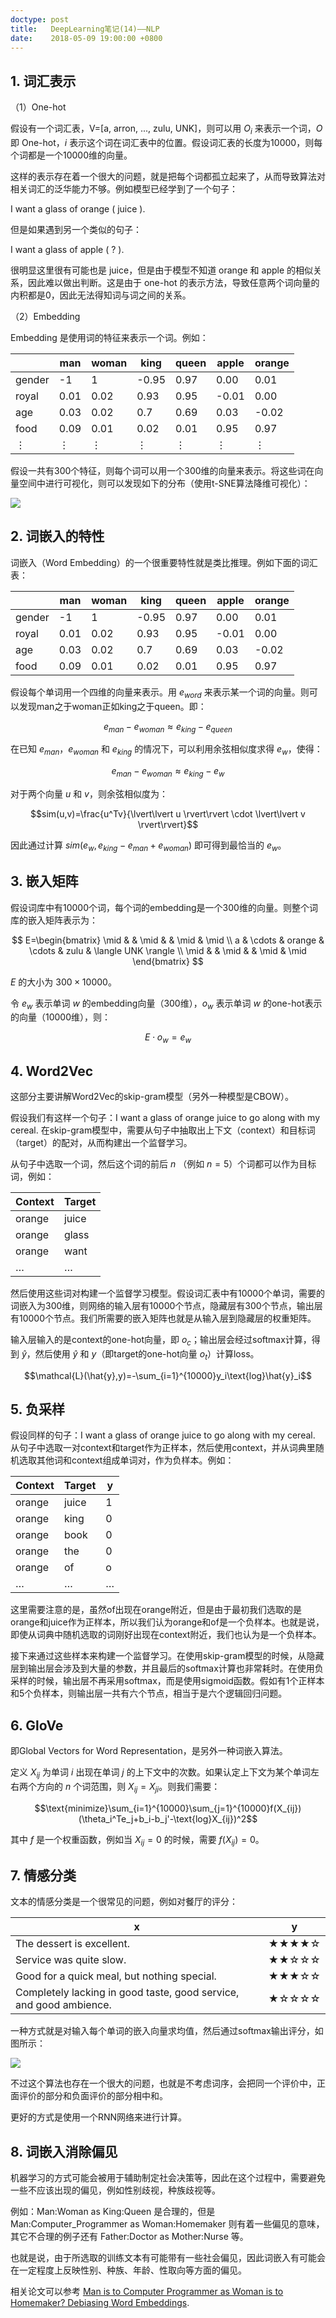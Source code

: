 ```yaml
---
doctype: post
title:   DeepLearning笔记(14)——NLP
date:    2018-05-09 19:00:00 +0800
---
```


## 1. 词汇表示

（1）One-hot

假设有一个词汇表，V=[a, arron, ..., zulu, UNK]，则可以用 $O_i$ 来表示一个词，$O$ 即 One-hot，$i$ 表示这个词在词汇表中的位置。假设词汇表的长度为10000，则每个词都是一个10000维的向量。

这样的表示存在着一个很大的问题，就是把每个词都孤立起来了，从而导致算法对相关词汇的泛华能力不够。例如模型已经学到了一个句子：

I want a glass of orange ( juice ).

但是如果遇到另一个类似的句子：

I want a glass of apple ( ? ).

很明显这里很有可能也是 juice，但是由于模型不知道 orange 和 apple 的相似关系，因此难以做出判断。这是由于 one-hot 的表示方法，导致任意两个词向量的内积都是0，因此无法得知词与词之间的关系。

（2）Embedding

Embedding 是使用词的特征来表示一个词。例如：

<table>
    <thead>
        <tr>
            <th></th>
            <th>man</th>
            <th>woman</th>
            <th>king</th>
            <th>queen</th>
            <th>apple</th>
            <th>orange</th>
        </tr>
    </thead>
    <tbody>
        <tr>
            <td>gender</td>
            <td>-1</td>
            <td>1</td>
            <td>-0.95</td>
            <td>0.97</td>
            <td>0.00</td>
            <td>0.01</td>
        </tr>
        <tr>
            <td>royal</td>
            <td>0.01</td>
            <td>0.02</td>
            <td>0.93</td>
            <td>0.95</td>
            <td>-0.01</td>
            <td>0.00</td>
        </tr>
        <tr>
            <td>age</td>
            <td>0.03</td>
            <td>0.02</td>
            <td>0.7</td>
            <td>0.69</td>
            <td>0.03</td>
            <td>-0.02</td>
        </tr>
        <tr>
            <td>food</td>
            <td>0.09</td>
            <td>0.01</td>
            <td>0.02</td>
            <td>0.01</td>
            <td>0.95</td>
            <td>0.97</td>
        </tr>
        <tr>
            <td>⋮</td>
            <td>⋮</td>
            <td>⋮</td>
            <td>⋮</td>
            <td>⋮</td>
            <td>⋮</td>
            <td>⋮</td>
        </tr>
    </tbody>
</table>

假设一共有300个特征，则每个词可以用一个300维的向量来表示。将这些词在向量空间中进行可视化，则可以发现如下的分布（使用t-SNE算法降维可视化）：

![](./img/2018/05/09/14-1.png)

## 2. 词嵌入的特性

词嵌入（Word Embedding）的一个很重要特性就是类比推理。例如下面的词汇表：

<table>
    <thead>
        <tr>
            <th></th>
            <th>man</th>
            <th>woman</th>
            <th>king</th>
            <th>queen</th>
            <th>apple</th>
            <th>orange</th>
        </tr>
    </thead>
    <tbody>
        <tr>
            <td>gender</td>
            <td>-1</td>
            <td>1</td>
            <td>-0.95</td>
            <td>0.97</td>
            <td>0.00</td>
            <td>0.01</td>
        </tr>
        <tr>
            <td>royal</td>
            <td>0.01</td>
            <td>0.02</td>
            <td>0.93</td>
            <td>0.95</td>
            <td>-0.01</td>
            <td>0.00</td>
        </tr>
        <tr>
            <td>age</td>
            <td>0.03</td>
            <td>0.02</td>
            <td>0.7</td>
            <td>0.69</td>
            <td>0.03</td>
            <td>-0.02</td>
        </tr>
        <tr>
            <td>food</td>
            <td>0.09</td>
            <td>0.01</td>
            <td>0.02</td>
            <td>0.01</td>
            <td>0.95</td>
            <td>0.97</td>
        </tr>
    </tbody>
</table>

假设每个单词用一个四维的向量来表示。用 $e_{word}$ 来表示某一个词的向量。则可以发现man之于woman正如king之于queen。即：

$$e_{man}-e_{woman} \approx e_{king}-e_{queen}$$

在已知 $e_{man}$，$e_{woman}$ 和 $e_{king}$ 的情况下，可以利用余弦相似度求得 $e_w$，使得：

$$e_{man}-e_{woman} \approx e_{king}-e_w$$

对于两个向量 $u$ 和 $v$，则余弦相似度为：

$$sim(u,v)=\frac{u^Tv}{\lvert\lvert u \rvert\rvert \cdot \lvert\lvert v \rvert\rvert}$$

因此通过计算 $sim(e_w,e_{king}-e_{man}+e_{woman})$ 即可得到最恰当的 $e_w$。

## 3. 嵌入矩阵

假设词库中有10000个词，每个词的embedding是一个300维的向量。则整个词库的嵌入矩阵表示为：

$$
E=\begin{bmatrix}
\mid & & \mid & & \mid & \mid \\
a & \cdots & orange & \cdots & zulu & \langle UNK \rangle \\
\mid & & \mid & & \mid & \mid
\end{bmatrix}
$$

$E$ 的大小为 $300\times10000$。

令 $e_w$ 表示单词 $w$ 的embedding向量（300维），$o_w$ 表示单词 $w$ 的one-hot表示的向量（10000维），则：

$$E \cdot o_w=e_w$$

## 4. Word2Vec

这部分主要讲解Word2Vec的skip-gram模型（另外一种模型是CBOW）。

假设我们有这样一个句子：I want a glass of orange juice to go along with my cereal. 在skip-gram模型中，需要从句子中抽取出上下文（context）和目标词（target）的配对，从而构建出一个监督学习。

从句子中选取一个词，然后这个词的前后 $n$ （例如 $n=5$）个词都可以作为目标词，例如：

<table>
	<thead>
		<tr>
			<th>Context</th>
			<th>Target</th>
		</tr>
	</thead>
	<tbody>
		<tr>
			<td>orange</td>
			<td>juice</td>
		</tr>
		<tr>
			<td>orange</td>
			<td>glass</td>
		</tr>
		<tr>
			<td>orange</td>
			<td>want</td>
		</tr>
		<tr>
			<td>…</td>
			<td>…</td>
		</tr>
	</tbody>
</table>

然后使用这些词对构建一个监督学习模型。假设词汇表中有10000个单词，需要的词嵌入为300维，则网络的输入层有10000个节点，隐藏层有300个节点，输出层有10000个节点。我们所需要的嵌入矩阵也就是从输入层到隐藏层的权重矩阵。

输入层输入的是context的one-hot向量，即 $o_c$；输出层会经过softmax计算，得到 $\hat{y}$，然后使用 $\hat{y}$ 和 $y$（即target的one-hot向量 $o_t$）计算loss。

$$\mathcal{L}(\hat{y},y)=-\sum_{i=1}^{10000}y_i\text{log}\hat{y}_i$$

## 5. 负采样

假设同样的句子：I want a glass of orange juice to go along with my cereal. 从句子中选取一对context和target作为正样本，然后使用context，并从词典里随机选取其他词和context组成单词对，作为负样本。例如：

<table>
	<thead>
		<tr>
			<th>Context</th>
			<th>Target</th>
			<th>y</th>
		</tr>
	</thead>
	<tbody>
		<tr>
			<td>orange</td>
			<td>juice</td>
			<td>1</td>
		</tr>
		<tr>
			<td>orange</td>
			<td>king</td>
			<td>0</td>
		</tr>
		<tr>
			<td>orange</td>
			<td>book</td>
			<td>0</td>
		</tr>
		<tr>
			<td>orange</td>
			<td>the</td>
			<td>0</td>
		</tr>
		<tr>
			<td>orange</td>
			<td>of</td>
			<td>o</td>
		</tr>
		<tr>
			<td>…</td>
			<td>…</td>
			<td>…</td>
		</tr>
	</tbody>
</table>

这里需要注意的是，虽然of出现在orange附近，但是由于最初我们选取的是orange和juice作为正样本，所以我们认为orange和of是一个负样本。也就是说，即使从词典中随机选取的词刚好出现在context附近，我们也认为是一个负样本。

接下来通过这些样本来构建一个监督学习。在使用skip-gram模型的时候，从隐藏层到输出层会涉及到大量的参数，并且最后的softmax计算也非常耗时。在使用负采样的时候，输出层不再采用softmax，而是使用sigmoid函数。假如有1个正样本和5个负样本，则输出层一共有六个节点，相当于是六个逻辑回归问题。

## 6. GloVe

即Global Vectors for Word Representation，是另外一种词嵌入算法。

定义 $X_{ij}$ 为单词 $i$ 出现在单词 $j$ 的上下文中的次数。如果认定上下文为某个单词左右两个方向的 $n$ 个词范围，则 $X_{ij}=X_{ji}$。则我们需要：

$$\text{minimize}\sum_{i=1}^{10000}\sum_{j=1}^{10000}f(X_{ij})(\theta_i^Te_j+b_i-b_j'-\text{log}X_{ij})^2$$

其中 $f$ 是一个权重函数，例如当 $X_{ij}=0$ 的时候，需要 $f(X_{ij})=0$。

## 7. 情感分类

文本的情感分类是一个很常见的问题，例如对餐厅的评分：

<table>
	<thead>
		<tr>
			<th>x</th>
			<th>y</th>
		</tr>
	</thead>
	<tbody>
		<tr>
			<td>The dessert is excellent.</td>
			<td>★★★★☆</td>
		</tr>
		<tr>
			<td>Service was quite slow.</td>
			<td>★★☆☆☆</td>
		</tr>
		<tr>
			<td>Good for a quick meal, but nothing special.</td>
			<td>★★★☆☆</td>
		</tr>
		<tr>
			<td>Completely lacking in good taste, good service, and good ambience.</td>
			<td>★☆☆☆☆</td>
		</tr>
	</tbody>
</table>

一种方式就是对输入每个单词的嵌入向量求均值，然后通过softmax输出评分，如图所示：

![](./img/2018/05/09/14-2.png)

不过这个算法也存在一个很大的问题，也就是不考虑词序，会把同一个评价中，正面评价的部分和负面评价的部分相中和。

更好的方式是使用一个RNN网络来进行计算。

## 8. 词嵌入消除偏见

机器学习的方式可能会被用于辅助制定社会决策等，因此在这个过程中，需要避免一些不应该出现的偏见，例如性别歧视，种族歧视等。

例如：Man:Woman as King:Queen 是合理的，但是 Man:Computer_Programmer as Woman:Homemaker 则有着一些偏见的意味，其它不合理的例子还有 Father:Doctor as Mother:Nurse 等。

也就是说，由于所选取的训练文本有可能带有一些社会偏见，因此词嵌入有可能会在一定程度上反映性别、种族、年龄、性取向等方面的偏见。

相关论文可以参考 [Man is to Computer Programmer as Woman is to Homemaker? Debiasing Word Embeddings](https://arxiv.org/abs/1607.06520).
